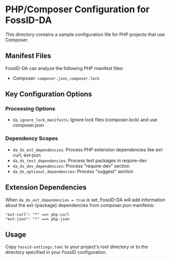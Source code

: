 # PHP/Composer Configuration for FossID-DA

This directory contains a sample configuration file for PHP projects that use Composer.

## Manifest Files
FossID-DA can analyze the following PHP manifest files:
- Composer: `composer.json`, `composer.lock`

## Key Configuration Options

### Processing Options
- `da_ignore_lock_manifests`: Ignore lock files (composer.lock) and use composer.json

### Dependency Scopes
- `da_ds_ext_dependencies`: Process PHP extension dependencies like ext-curl, ext-json
- `da_ds_test_dependencies`: Process test packages in require-dev
- `da_ds_dev_dependencies`: Process "require-dev" section
- `da_ds_optional_dependencies`: Process "suggest" section

## Extension Dependencies
When `da_ds_ext_dependencies = true` is set, FossID-DA will add information about the ext-{package} dependencies from composer.json manifests:

```
"ext-curl": "*" ==> php-curl  
"ext-json": "*" ==> php-json
```

## Usage
Copy `fossid-settings.toml` to your project's root directory or to the directory specified in your FossID configuration. 